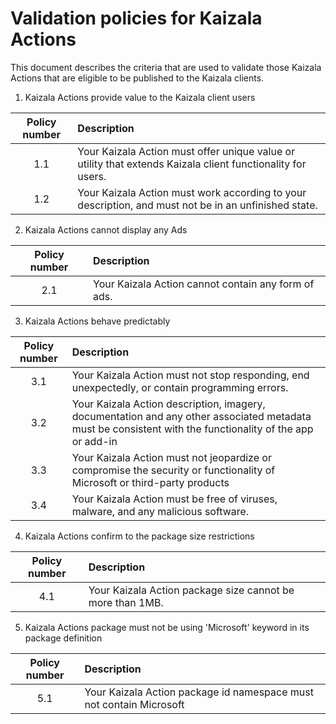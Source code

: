 # Validation policies for Kaizala Actions

This document describes the criteria that are used to validate those Kaizala Actions that are eligible to be published to the Kaizala clients.

1.  Kaizala Actions provide value to the Kaizala client users

| Policy number | Description |
| :---: | :--- |
|1.1|Your Kaizala Action must offer unique value or utility that extends Kaizala client functionality for users.|
|1.2|Your Kaizala Action must work according to your description, and must not be in an unfinished state.|

2.  Kaizala Actions cannot display any Ads

| Policy number | Description |
| :---: | :--- |
|2.1|Your Kaizala Action cannot contain any form of ads.|

3.  Kaizala Actions behave predictably

| Policy number | Description |
| :---: | :--- |
|3.1|Your Kaizala Action must not stop responding, end unexpectedly, or contain programming errors.|
|3.2|Your Kaizala Action description, imagery, documentation and any other associated metadata must be consistent with the functionality of the app or add-in|
|3.3|Your Kaizala Action must not jeopardize or compromise the security or functionality of Microsoft or third-party products|
|3.4|Your Kaizala Action must be free of viruses, malware, and any malicious software.|

4. Kaizala Actions confirm to the package size restrictions 

| Policy number | Description |
| :---: | :--- |
|4.1|Your Kaizala Action package size cannot be more than 1MB.|

5. Kaizala Actions package must not be using 'Microsoft' keyword in its package definition

| Policy number | Description |
| :---: | :--- |
|5.1|Your Kaizala Action package id namespace must not contain Microsoft|
